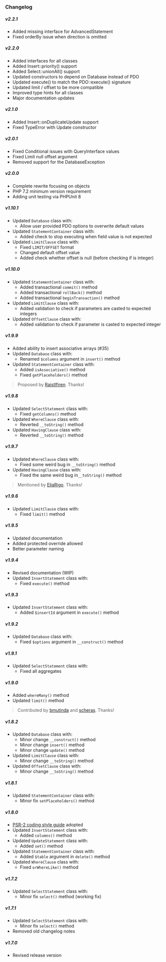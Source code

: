 ### Changelog

##### v2.2.1
+ Added missing interface for AdvancedStatement
+ Fixed orderBy issue when direction is omitted

##### v2.2.0
+ Added interfaces for all classes
+ Added Insert::priority() support
+ Added Select::unionAll() support
+ Updated constructors to depend on Database instead of PDO
+ Updated execute() to match the PDO::execute() signature
+ Updated limit / offset to be more compatible
+ Improved type hints for all classes
+ Major documentation updates

##### v2.1.0
+ Added Insert::onDuplicateUpdate support
+ Fixed TypeError with Update constructor

##### v2.0.1
+ Fixed Conditional issues with QueryInterface values
+ Fixed Limit null offset argument
+ Removed support for the DatabaseException

##### v2.0.0
+ Complete rewrite focusing on objects
+ PHP 7.2 minimum version requirement
+ Adding unit testing via PHPUnit 8

##### v1.10.1
+ Updated `Database` class with:
  - Allow user provided PDO options to overwrite default values
+ Updated `StatementContainer` class with:
  - Added check to stop executing when field value is not expected
+ Updated `LimitClause` class with:
  - Fixed `LIMIT/OFFSET` format
  - Changed default offset value
  - Added check whether offset is null (before checking if is integer)

##### v1.10.0
+ Updated `StatementContainer` class with:
  - Added transactional `commit()` method
  - Added transactional `rollBack()` method
  - Added transactional `beginTransaction()` method
+ Updated `LimitClause` class with:
  - Added validation to check if parameters are casted to expected integers
+ Updated `OffsetClause` class with:
  - Added validation to check if parameter is casted to expected integer

##### v1.9.9
+ Added ability to insert associative arrays (#35)
+ Updated `Database` class with:
  - Renamed `$columns` argument in `insert()` method
+ Updated `StatementContainer` class with:
  - Added `isAssociative()` method
  - Fixed `getPlaceholders()` method

> Proposed by [Raistlfiren](https://github.com/Raistlfiren). Thanks!

##### v1.9.8
+ Updated `SelectStatement` class with:
  - Fixed `getColumns()` method
+ Updated `WhereClause` class with:
  - Reverted `__toString()` method
+ Updated `HavingClause` class with:
  - Reverted `__toString()` method

##### v1.9.7
+ Updated `WhereClause` class with:
  - Fixed some weird bug in `__toString()` method
+ Updated `HavingClause` class with:
  - Fixed the same weird bug in`__toString()` method

> Mentioned by [EliaRigo](https://github.com/EliaRigo). Thanks!

##### v1.9.6
+ Updated `LimitClause` class with:
  - Fixed `limit()` method

##### v1.9.5
+ Updated documentation
+ Added protected override allowed
+ Better parameter naming

##### v1.9.4
+ Revised documentation (WIP)
+ Updated `InsertStatement` class with:
  - Fixed `execute()` method

##### v1.9.3
+ Updated `InsertStatement` class with:
  - Added `$insertId` argument in `execute()` method

##### v1.9.2
+ Updated `Database` class with:
  - Fixed `$options` argument in `__construct()` method

##### v1.9.1
+ Updated `SelectStatement` class with:
  - Fixed all aggregates

##### v1.9.0
+ Added `whereMany()` method
+ Updated `limit()` method

> Contributed by [bmutinda](https://github.com/bmutinda) and [scheras](https://github.com/scheras). Thanks!

##### v1.8.2
+ Updated `Database` class with:
  - Minor change `__construct()` method
  - Minor change `insert()` method
  - Minor change `update()` method
+ Updated `LimitClause` class with:
  - Minor change `__toString()` method
+ Updated `OffsetClause` class with:
  - Minor change `__toString()` method

##### v1.8.1
+ Updated `StatementContainer` class with:
  - Minor fix `setPlaceholders()` method

##### v1.8.0
+ [PSR-2 coding style guide](http://www.php-fig.org/psr/psr-2/) adopted
+ Updated `InsertStatement` class with:
  - Added `columns()` method
+ Updated `UpdateStatement` class with:
  - Added `set()` method
+ Updated `StatementContainer` class with:
  - Added `$table` argument in `delete()` method
+ Updated `WhereClause` class with:
  - Fixed `orWhereLike()` method

##### v1.7.2
+ Updated `SelectStatement` class with:
  - Minor fix `select()` method (working fix)

##### v1.7.1
+ Updated `SelectStatement` class with:
  - Minor fix `select()` method
+ Removed old changelog notes

##### v1.7.0
+ Revised release version
